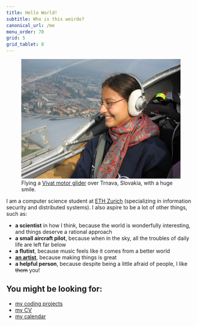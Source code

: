 ```yaml
---
title: Hello World!
subtitle: Who is this weirdo?
canonical_url: /me
menu_order: 70
grid: 5
grid_tablet: 8
---
```


<figure class="figure float-right ml-3">
  <img src="pilot.jpg" class="figure-img img-fluid rounded" alt="Flying a Vivat motor glider over Trnava, Slovakia, with a huge smile.">
  <figcaption class="figure-caption text-right">Flying a <a href="http://www.airplane-pictures.net/type.php?p=739">Vivat motor glider</a> over Trnava, Slovakia, with a huge smile.</figcaption>
</figure>

I am a computer science student at [ETH Zurich](https://www.ethz.ch/) (specializing in information security and distributed systems). I also aspire to be a lot of other things, such as:

- **a scientist** in how I think, because the world is wonderfully interesting, and things deserve a rational approach
- **a small aircraft pilot**, because when in the sky, all the troubles of daily life are left far below
- **a flutist**, because music feels like it comes from a better world
- **[an artist](/making)**, because making things is great
- **a helpful person**, because despite being a little afraid of people, I like <strike>them</strike> you!

You might be looking for:
------------------------

- [my coding projects](/coding)
- [my CV](/cv)
- [my calendar](/busy)
